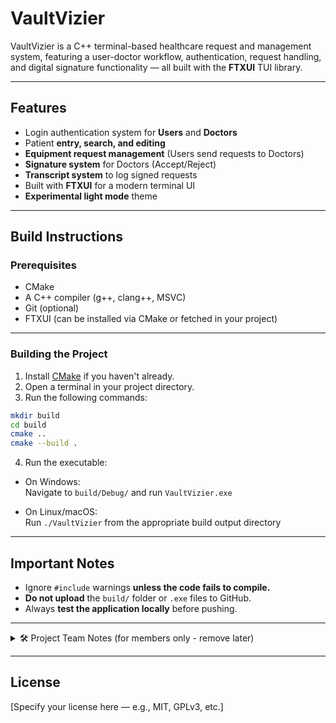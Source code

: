 # VaultVizier

VaultVizier is a C++ terminal-based healthcare request and management system, featuring a user-doctor workflow, authentication, request handling, and digital signature functionality — all built with the **FTXUI** TUI library.

---

## **Features**

- Login authentication system for **Users** and **Doctors**
- Patient **entry, search, and editing**
- **Equipment request management** (Users send requests to Doctors)
- **Signature system** for Doctors (Accept/Reject)
- **Transcript system** to log signed requests
- Built with **FTXUI** for a modern terminal UI
- **Experimental light mode** theme

---

## **Build Instructions**

### Prerequisites

- CMake
- A C++ compiler (g++, clang++, MSVC)
- Git (optional)
- FTXUI (can be installed via CMake or fetched in your project)

---

### Building the Project

1. Install [CMake](https://cmake.org/download/) if you haven't already.
2. Open a terminal in your project directory.
3. Run the following commands:

```bash
mkdir build
cd build
cmake ..
cmake --build .
```

4. Run the executable:

- On Windows:  
  Navigate to `build/Debug/` and run `VaultVizier.exe`

- On Linux/macOS:  
  Run `./VaultVizier` from the appropriate build output directory

---

## **Important Notes**

- Ignore `#include` warnings **unless the code fails to compile.**
- **Do not upload** the `build/` folder or `.exe` files to GitHub.
- Always **test the application locally** before pushing.

---

<details>
<summary>🛠 Project Team Notes (for members only - remove later)</summary>

- Bhai please don’t commit binaries.
- Run a full test after building — especially request & signature flows.

</details>

---

## **License**

[Specify your license here — e.g., MIT, GPLv3, etc.]
